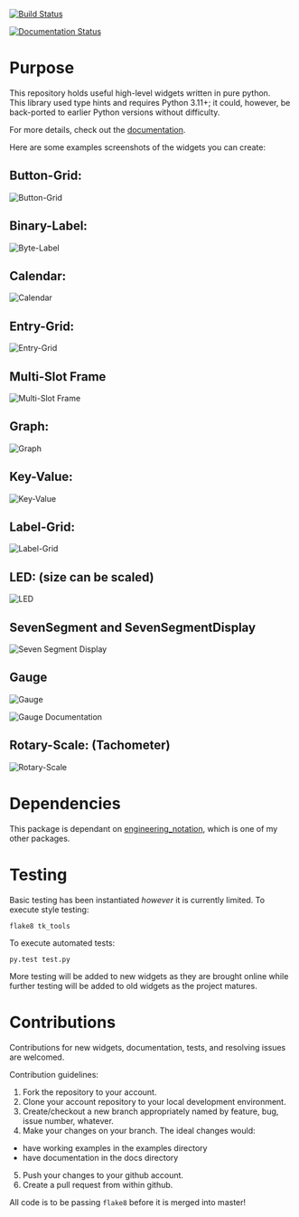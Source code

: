[![Build Status](https://travis-ci.org/slightlynybbled/tk_tools.svg?branch=master)](https://travis-ci.org/slightlynybbled/tk_tools)

[![Documentation Status](https://readthedocs.org/projects/tk-tools/badge/?version=latest)](http://tk-tools.readthedocs.io/en/latest/?badge=latest)

# Purpose

This repository holds useful high-level widgets written in pure python.  
This library used type hints and requires Python 3.11+; it could, however, be back-ported to earlier Python versions without difficulty.

For more details, check out the [documentation](https://tk-tools.readthedocs.io).

Here are some examples screenshots of the widgets you can create:

## Button-Grid:  

![Button-Grid](https://tk-tools.readthedocs.io/en/latest/_images/button-grid.png)

## Binary-Label:  

![Byte-Label](https://tk-tools.readthedocs.io/en/latest/_images/byte-label.png)

## Calendar:  

![Calendar](https://tk-tools.readthedocs.io/en/latest/_images/calendar.png)

## Entry-Grid:  

![Entry-Grid](https://tk-tools.readthedocs.io/en/latest/_images/entry-grid.png)

## Multi-Slot Frame

![Multi-Slot Frame](https://tk-tools.readthedocs.io/en/latest/_images/multi-slot-frame.png)

## Graph:  

![Graph](https://tk-tools.readthedocs.io/en/latest/_images/graph.png)

## Key-Value:  

![Key-Value](https://tk-tools.readthedocs.io/en/latest/_images/key-value.png)

## Label-Grid:  

![Label-Grid](https://tk-tools.readthedocs.io/en/latest/_images/label-grid.png)

## LED: (size can be scaled)  

![LED](https://tk-tools.readthedocs.io/en/latest/_images/led.gif)

## SevenSegment and SevenSegmentDisplay

![Seven Segment Display](https://tk-tools.readthedocs.io/en/latest/_images/seven-segment-display.png)

## Gauge

![Gauge](https://tk-tools.readthedocs.io/en/latest/_images/gauges.png)

![Gauge Documentation](https://tk-tools.readthedocs.io/en/latest/_images/gaugedoc.png)

## Rotary-Scale: (Tachometer)    

![Rotary-Scale](https://tk-tools.readthedocs.io/en/latest/_images/rotary-scale.png)

# Dependencies

This package is dependant on [engineering_notation](https://pypi.org/project/engineering-notation/), which is one of my other packages.

# Testing

Basic testing has been instantiated *however* it is currently limited.  To execute style testing:

    flake8 tk_tools
    
To execute automated tests:

    py.test test.py
    
More testing will be added to new widgets as they are brought online while further testing will be added to old widgets as the project matures.

# Contributions

Contributions for new widgets, documentation, tests, and resolving issues are welcomed.

Contribution guidelines:

1. Fork the repository to your account.
2. Clone your account repository to your local development environment.
3. Create/checkout a new branch appropriately named by feature, bug, issue number, whatever.
4. Make your changes on your branch. The ideal changes would:

 - have working examples in the examples directory
 - have documentation in the docs directory

5. Push your changes to your github account.
6. Create a pull request from within github.

All code is to be passing `flake8` before it is merged into master!
